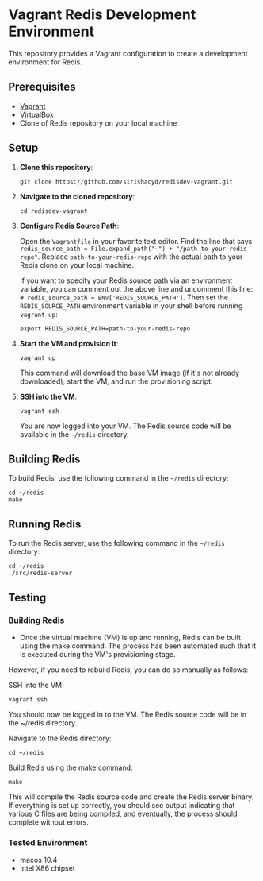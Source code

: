 # Vagrant Redis Development Environment

This repository provides a Vagrant configuration to create a development environment for Redis.

## Prerequisites

- [Vagrant](https://www.vagrantup.com/downloads)
- [VirtualBox](https://www.virtualbox.org/wiki/Downloads)
- Clone of Redis repository on your local machine

## Setup

1. **Clone this repository**:

    ```
    git clone https://github.com/sirishacyd/redisdev-vagrant.git
    ```

2. **Navigate to the cloned repository**:

    ```
    cd redisdev-vagrant
    ```

3. **Configure Redis Source Path**:

    Open the `Vagrantfile` in your favorite text editor. Find the line that says `redis_source_path = File.expand_path("~") + "/path-to-your-redis-repo"`. Replace `path-to-your-redis-repo` with the actual path to your Redis clone on your local machine.

    If you want to specify your Redis source path via an environment variable, you can comment out the above line and uncomment this line: `# redis_source_path = ENV['REDIS_SOURCE_PATH']`. Then set the `REDIS_SOURCE_PATH` environment variable in your shell before running `vagrant up`:

    ```
    export REDIS_SOURCE_PATH=path-to-your-redis-repo
    ```

4. **Start the VM and provision it**:

    ```
    vagrant up
    ```

    This command will download the base VM image (if it's not already downloaded), start the VM, and run the provisioning script.

5. **SSH into the VM**:

    ```
    vagrant ssh
    ```

    You are now logged into your VM. The Redis source code will be available in the `~/redis` directory.

## Building Redis

To build Redis, use the following command in the `~/redis` directory:

```
cd ~/redis
make
```

## Running Redis

To run the Redis server, use the following command in the `~/redis` directory:

```
cd ~/redis
./src/redis-server
```

## Testing

### Building Redis
- Once the virtual machine (VM) is up and running, Redis can be built using the make command. The process has been automated such that it is executed during the VM's provisioning stage.

However, if you need to rebuild Redis, you can do so manually as follows:

SSH into the VM:
```
vagrant ssh
```
You should now be logged in to the VM. The Redis source code will be in the ~/redis directory.

Navigate to the Redis directory:

```
cd ~/redis
```
Build Redis using the make command:
```
make
```
This will compile the Redis source code and create the Redis server binary. If everything is set up correctly, you should see output indicating that various C files are being compiled, and eventually, the process should complete without errors.

### Tested Environment

- macos 10.4
- Intel X86 chipset